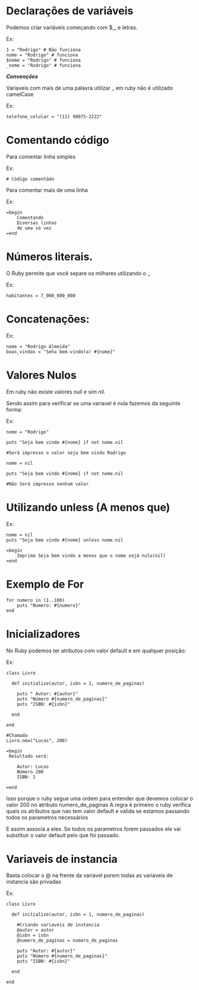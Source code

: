 # Declarações de variáveis #

Podemos criar variáveis começando com $,_ e letras.

Ex: 
```
1 = "Rodrigo" # Não funciona
nome = "Rodrigo" # funciona
$nome = "Rodrigo" # funciona
_nome = "Rodrigo" # funciona
```

***Convenções***

Variaveis com mais de uma palavra utilizar _ em ruby não é utilizado camelCase

Ex:
```
telefone_celular = "(11) 98075-2222"
```

# Comentando código #

Para comentar linha simples 

Ex:

```
# Código comentádo
```

Para comentar mais de uma linha 

Ex:
```
=begin
    Comentando 
    Diversas linhas
    de uma só vez
=end
```


# Números literais. #

O Ruby permite que você separe os milhares utilizando o _ 

Ex:

```
habitantes = 7_000_000_000
```

# Concatenações: #

Ex:

```
nome = "Rodrigo Almeida"
boas_vindas = "Seha bem-vindo(a) #{nome}"
```

# Valores Nulos #

Em ruby não existe valores null e sim nil.

Sendo assim para verificar se uma variavel é nula fazemos da seguinte forma: 

Ex:

```
nome = "Rodrigo"

puts "Seja bem vindo #{nome} if not nome.nil

#Será impresso o valor seja bem vindo Rodrigo
```


```
nome = nil

puts "Seja bem vindo #{nome} if not nome.nil

#Não Será impresso nenhum valor
```


# Utilizando unless (A menos que) #

Ex:

```
nome = nil
puts "Seja bem vindo #{nome} unless nome.nil

=begin
    Imprima Seja bem vindo a menos que o nome sejá nulo(nil)
=end
```


# Exemplo de For #

```
for numero in (1..100)
    puts "Numero: #{numero}"
end
```



# Inicializadores #

No Ruby podemos ter atributos com valor default e em qualquer posição: 

Ex:

```
class Livro

  def initialize(autor, isbn = 1, numero_de_paginas)

    puts " Autor: #{autor}"
    puts "Número #{numero_de_paginas}"
    puts "ISBN: #{isbn}"

  end

end

#Chamada
Livro.new("Lucas", 200)

=begin
 Resultado será: 

    Autor: Lucas
    Número 200
    ISBN: 1

=end

```

Isso porque o ruby segue uma ordem para entender que devemos colocar o valor 200 no atributo numero_de_paginas
A regra é primeiro o ruby verifica quais os atributos que nao tem valor default e valida se estamos passando todos os parametros necessários

E assim associa a eles. Se todos os parametros forem passados ele vai substituir o valor default pelo que foi passado.


# Variaveis de instancia #

Basta colocar o @ na frente da variavel porem todas as variaveis de instancia são privadas

Ex:

```
class Livro

  def initialize(autor, isbn = 1, numero_de_paginas)

    #Criando variaveis de instancia
    @autor = autor
    @isbn = isbn
    @numero_de_paginas = numero_de_paginas

    puts "Autor: #{autor}"
    puts "Número #{numero_de_paginas}"
    puts "ISBN: #{isbn}"

  end

end

```


